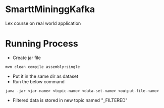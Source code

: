# SmarttMininggKafka
Lex course on real world application

# Running Process

- Create jar file
```
mvn clean compile assembly:single
```
- Put it in the same dir as dataset
- Run the below command
```
java -jar <jar-name> <topic-name> <data-set-name> <output-file-name>
```
- Filtered data is stored in new topic named "<original-topic>_FILTERED"
